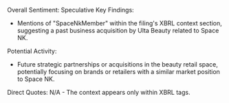 Overall Sentiment: Speculative
Key Findings:
- Mentions of "SpaceNkMember" within the filing's XBRL context section, suggesting a past business acquisition by Ulta Beauty related to Space NK.

Potential Activity:
- Future strategic partnerships or acquisitions in the beauty retail space, potentially focusing on brands or retailers with a similar market position to Space NK.

Direct Quotes:
N/A - The context appears only within XBRL tags.
